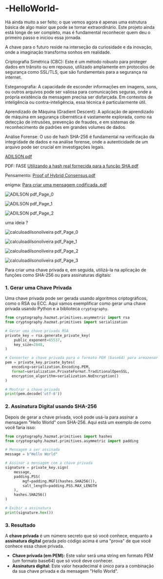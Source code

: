 # -HelloWorld-
Há ainda muito a ser feito; o que vemos agora é apenas uma estrutura básica de algo maior que pode se tornar extraordinário. Este projeto ainda está longe de ser completo, mas é fundamental reconhecer quem deu o primeiro passo e iniciou essa jornada.

A chave para o futuro reside na interseção da curiosidade e da inovação, onde a imaginação transforma sonhos em realidade.



Criptografia Simétrica (CBC): Este é um método robusto para proteger dados em trânsito ou em repouso, utilizado amplamente em protocolos de segurança como SSL/TLS, que são fundamentais para a segurança na internet.

Esteganografia: A capacidade de esconder informações em imagens, sons, ou outros arquivos pode ser valiosa para comunicações seguras, onde a própria existência da mensagem precisa ser disfarçada. Em contextos de inteligência ou contra-inteligência, essa técnica é particularmente útil.

Aprendizado de Máquina (Gradient Descent): A aplicação de aprendizado de máquina em segurança cibernética é vastamente explorada, como na detecção de intrusões, prevenção de fraudes, e em sistemas de reconhecimento de padrões em grandes volumes de dados.

Análise Forense: O uso de hash SHA-256 é fundamental na verificação da integridade de dados e na análise forense, onde a autenticidade de um arquivo pode ser crucial em investigações legais.

[ADILSON.pdf](https://github.com/user-attachments/files/16639707/ADILSON.pdf)

PDF: FASE
[Utilizando a hash real fornecida para a função SHA.pdf](https://github.com/user-attachments/files/16650579/Utilizando.a.hash.real.fornecida.para.a.funcao.SHA.pdf)


Pensamento:
[Proof of Hybrid Consensus.pdf](https://github.com/user-attachments/files/16650821/Proof.of.Hybrid.Consensus.pdf)


enigma:
[Para criar uma mensagem codificada..pdf](https://github.com/user-attachments/files/16650968/Para.criar.uma.mensagem.codificada.pdf)


![ADILSON pdf_Page_0](https://github.com/user-attachments/assets/53f753b6-e513-436e-98c3-5f5441b09568)

![ADILSON pdf_Page_1](https://github.com/user-attachments/assets/e95249e8-4d62-4ba0-a429-b78fadc74c81)

![ADILSON pdf_Page_2](https://github.com/user-attachments/assets/92f82f85-7545-47f4-920c-18b20b534041)



uma ideia ? 

![calculoadilsonoliveira pdf_Page_0](https://github.com/user-attachments/assets/2e3b0c3e-4d1e-4901-931e-88da3bc07e97)

![calculoadilsonoliveira pdf_Page_1](https://github.com/user-attachments/assets/a209c937-13b8-4373-8d2a-c4e513a031dd)


![calculoadilsonoliveira pdf_Page_2](https://github.com/user-attachments/assets/768293e4-0e72-4a4c-975f-b7ccf6f37c93)


![calculoadilsonoliveira pdf_Page_3](https://github.com/user-attachments/assets/0cf70845-c03f-465f-ae23-95341eb955ee)


Para criar uma chave privada e, em seguida, utilizá-la na aplicação de funções como SHA-256 ou para assinaturas digitais:

### 1. Gerar uma Chave Privada
Uma chave privada pode ser gerada usando algoritmos criptográficos, como o RSA ou ECC. Aqui vamos exemplificar como gerar uma chave privada usando Python e a biblioteca `cryptography`.

```python
from cryptography.hazmat.primitives.asymmetric import rsa
from cryptography.hazmat.primitives import serialization

# Gerar uma chave privada RSA
private_key = rsa.generate_private_key(
    public_exponent=65537,
    key_size=2048,
)

# Converter a chave privada para o formato PEM (base64) para armazenar ou compartilhar
pem = private_key.private_bytes(
   encoding=serialization.Encoding.PEM,
   format=serialization.PrivateFormat.TraditionalOpenSSL,
   encryption_algorithm=serialization.NoEncryption()
)

# Mostrar a chave privada
print(pem.decode('utf-8'))
```

### 2. Assinatura Digital usando SHA-256
Depois de gerar a chave privada, você pode usá-la para assinar a mensagem "Hello World" com SHA-256. Aqui está um exemplo de como você faria isso:

```python
from cryptography.hazmat.primitives import hashes
from cryptography.hazmat.primitives.asymmetric import padding

# Mensagem a ser assinada
message = b"Hello World"

# Assinar a mensagem com a chave privada
signature = private_key.sign(
    message,
    padding.PSS(
        mgf=padding.MGF1(hashes.SHA256()),
        salt_length=padding.PSS.MAX_LENGTH
    ),
    hashes.SHA256()
)

# Exibir a assinatura
print(signature.hex())
```

### 3. Resultado
A **chave privada** é um número secreto que só você conhece, enquanto a **assinatura digital** gerada pelo código acima é uma "prova" de que você conhece essa chave privada.

- **Chave privada (em PEM):** Este valor será uma string em formato PEM (um formato base64) que só você deve conhecer.
- **Assinatura digital:** Este valor hexadecimal é único para a combinação da sua chave privada e da mensagem "Hello World".


